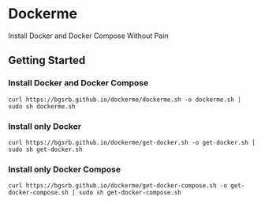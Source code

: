 # Dockerme
Install Docker and Docker Compose Without Pain

## Getting Started

### Install Docker and Docker Compose
```
curl https://bgsrb.github.io/dockerme/dockerme.sh -o dockerme.sh | sudo sh dockerme.sh 
```

### Install only Docker
```
curl https://bgsrb.github.io/dockerme/get-docker.sh -o get-docker.sh | sudo sh get-docker.sh 
```

### Install only Docker Compose
```
curl https://bgsrb.github.io/dockerme/get-docker-compose.sh -o get-docker-compose.sh | sudo sh get-docker-compose.sh
```
